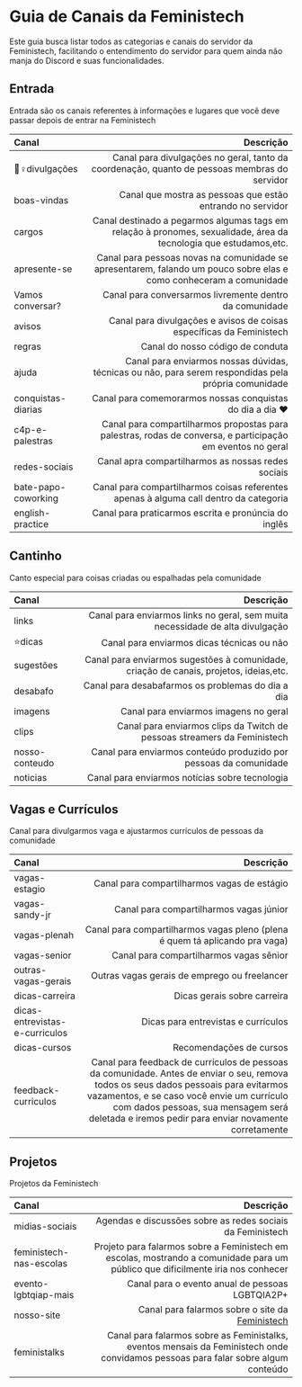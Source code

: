 # Guia de Canais da Feministech

Este guia busca listar todos as categorias e canais do servidor da Feministech, facilitando o entendimento do servidor para quem ainda não manja do Discord e suas funcionalidades.

## Entrada

Entrada são os canais referentes à informações e lugares que você deve passar depois de entrar na Feministech

| Canal               |                                                                                                          Descrição |
| :------------------ | -----------------------------------------------------------------------------------------------------------------: |
| 👯♀divulgações      |                       Canal para divulgações no geral, tanto da coordenação, quanto de pessoas membras do servidor |
| boas-vindas         |                                                         Canal que mostra as pessoas que estão entrando no servidor |
| cargos              |  Canal destinado a pegarmos algumas tags em relação à pronomes, sexualidade, área da tecnologia que estudamos,etc. |
| apresente-se        | Canal para pessoas novas na comunidade se apresentarem, falando um pouco sobre elas e como conheceram a comunidade |
| Vamos conversar?    |                                                           Canal para conversarmos livremente dentro da comunidade  |
| avisos              |                                               Canal para divulgações e avisos de coisas específicas da Feministech |
| regras              |                                                                                   Canal do nosso código de conduta |
| ajuda               |               Canal para enviarmos nossas dúvidas, técnicas ou não, para serem respondidas pela própria comunidade |
| conquistas-diarias  |                                                     Canal para comemorarmos nossas conquistas do dia a dia :heart: |
| c4p-e-palestras     |         Canal para compartilharmos propostas para palestras, rodas de conversa, e participação em eventos no geral |
| redes-sociais       |                                                                 Canal apra compartilharmos as nossas redes sociais |
| bate-papo-coworking |                              Canal para compartilharmos coisas referentes apenas à alguma call dentro da categoria |
| english-practice    |                                                               Canal para praticarmos escrita e pronúncia do inglês |

## Cantinho

Canto especial para coisas criadas ou espalhadas pela comunidade

| Canal          |                                                                             Descrição |
| :------------- | ------------------------------------------------------------------------------------: |
| links          |         Canal para enviarmos links no geral, sem muita necessidade de alta divulgação |
| ⭐dicas        |                                            Canal para enviarmos dicas técnicas ou não |
| sugestões      | Canal para enviarmos sugestões à comunidade, criação de canais, projetos, ideias,etc. |
| desabafo       |                                     Canal para desabafarmos os problemas do dia a dia |
| imagens        |                                                 Canal para enviarmos imagens no geral |
| clips          |              Canal para enviarmos clips da Twitch de pessoas streamers da Feministech |
| nosso-conteudo |                     Canal para enviarmos conteúdo produzido por pessoas da comunidade |
| noticias       |                                        Canal para enviarmos notícias sobre tecnologia |

## Vagas e Currículos

Canal para divulgarmos vaga e ajustarmos currículos de pessoas da comunidade

| Canal                          |                                                                                                                                                                                                                                                                           Descrição |
| :----------------------------- | ----------------------------------------------------------------------------------------------------------------------------------------------------------------------------------------------------------------------------------------------------------------------------------: |
| vagas-estagio                  |                                                                                                                                                                                                                                         Canal para compartilharmos vagas de estágio |
| vagas-sandy-jr                 |                                                                                                                                                                                                                                             Canal para compartilharmos vagas júnior |
| vagas-plenah                   |                                                                                                                                                                                                         Canal para compartilharmos vagas pleno (plena é quem tá aplicando pra vaga) |
| vagas-senior                   |                                                                                                                                                                                                                                             Canal para compartilharmos vagas sênior |
| outras-vagas-gerais            |                                                                                                                                                                                                                                        Outras vagas gerais de emprego ou freelancer |
| dicas-carreira                 |                                                                                                                                                                                                                                                         Dicas gerais sobre carreira |
| dicas-entrevistas-e-curriculos |                                                                                                                                                                                                                                                 Dicas para entrevistas e currículos |
| dicas-cursos                   |                                                                                                                                                                                                                                                             Recomendações de cursos |
| feedback-curriculos            | Canal para feedback de currículos de pessoas da comunidade. Antes de enviar o seu, remova todos os seus dados pessoais para evitarmos vazamentos, e se caso você envie um currículo com dados pessoas, sua mensagem será deletada e iremos pedir para enviar novamente corretamente |

## Projetos

Projetos da Feministech

| Canal                   |                                                                                                                         Descrição |
| :---------------------- | --------------------------------------------------------------------------------------------------------------------------------: |
| midias-sociais          |                                                                        Agendas e discussões sobre as redes sociais da Feministech |
| feministech-nas-escolas |   Projeto para falarmos sobre a Feministech em escolas, mostrando a comunidade para um público que dificilmente iria nos conhecer |
| evento-lgbtqiap-mais    |                                                                                   Canal para o evento anual de pessoas LGBTQIA2P+ |
| nosso-site              |                                                 Canal para falarmos sobre o site da [Feministech](https://feministech.github.io/) |
| feministalks            | Canal para falarmos sobre as Feministalks, eventos mensais da Feministech onde convidamos pessoas para falar sobre algum conteúdo |
